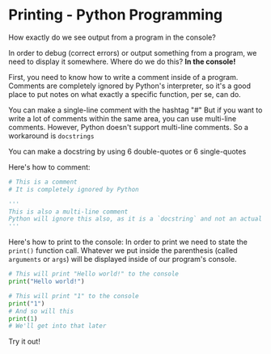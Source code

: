 # Printing - Python Programming
How exactly do we see output from a program in the console?

In order to debug (correct errors) or output something from a program, we need to display it somewhere. Where do we do this?
**In the console!**

First, you need to know how to write a comment inside of a program.
Comments are completely ignored by Python's interpreter, so it's a good place to put notes on what exactly a specific function, per se, can do.

You can make a single-line comment with the hashtag "#"
But if you want to write a lot of comments within the same area, you can use multi-line comments.
However, Python doesn't support multi-line comments. So a workaround is `docstrings`

You can make a docstring by using 6 double-quotes or 6 single-quotes

Here's how to comment:
```python
# This is a comment
# It is completely ignored by Python

'''
This is also a multi-line comment
Python will ignore this also, as it is a `docstring` and not an actual program
'''
```

Here's how to print to the console:
In order to print we need to state the `print()` function call. Whatever we put inside the parenthesis (called `arguments` or `args`) will be displayed inside of our program's console.
```python
# This will print "Hello world!" to the console
print("Hello world!")

# This will print "1" to the console
print("1")
# And so will this
print(1)
# We'll get into that later
```

Try it out!
